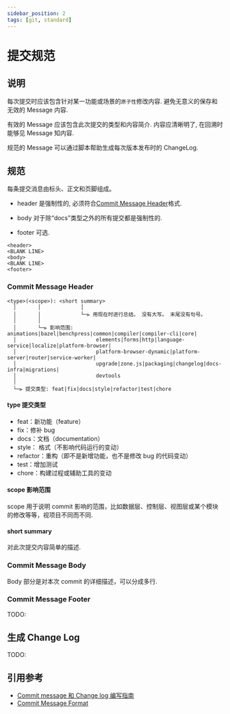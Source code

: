 ```yaml
---
sidebar_position: 2
tags: [git, standard]
---
```


# 提交规范

## 说明

每次提交时应该包含针对某一功能或场景的`原子性`修改内容. 避免无意义的保存和无效的 Message 内容.

有效的 Message 应该包含此次提交的类型和内容简介. 内容应清晰明了, 在回溯时能够见 Message 知内容.

规范的 Message 可以通过脚本帮助生成每次版本发布时的 ChangeLog.

## 规范

每条提交消息由标头、正文和页脚组成。

- header 是强制性的, 必须符合[Commit Message Header](#commit-header)格式.

- body 对于除“docs”类型之外的所有提交都是强制性的.

- footer 可选.

```
<header>
<BLANK LINE>
<body>
<BLANK LINE>
<footer>
```

### <a name="commit-header"></a>Commit Message Header

```
<type>(<scope>): <short summary>
  │       │             │
  │       │             └─⫸ 用现在时进行总结。 没有大写。 末尾没有句号。
  │       │
  │       └─⫸ 影响范围: animations|bazel|benchpress|common|compiler|compiler-cli|core|
  │                          elements|forms|http|language-service|localize|platform-browser|
  │                          platform-browser-dynamic|platform-server|router|service-worker|
  │                          upgrade|zone.js|packaging|changelog|docs-infra|migrations|
  │                          devtools
  │
  └─⫸ 提交类型: feat|fix|docs|style|refactor|test|chore
```

#### type 提交类型

- feat：新功能（feature）
- fix：修补 bug
- docs：文档（documentation）
- style： 格式（不影响代码运行的变动）
- refactor：重构（即不是新增功能，也不是修改 bug 的代码变动）
- test：增加测试
- chore：构建过程或辅助工具的变动

#### scope 影响范围

scope 用于说明 commit 影响的范围，比如数据层、控制层、视图层或某个模块的修改等等，视项目不同而不同.

#### short summary

对此次提交内容简单的描述.

### Commit Message Body

Body 部分是对本次 commit 的详细描述，可以分成多行.

### Commit Message Footer

TODO:

## 生成 Change Log

TODO:

## 引用参考

- [Commit message 和 Change log 编写指南](https://www.ruanyifeng.com/blog/2016/01/commit_message_change_log.html)
- [Commit Message Format](https://github.com/angular/angular/blob/main/CONTRIBUTING.md#commit)
